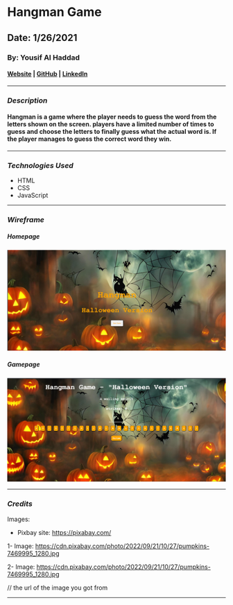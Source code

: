 # Hangman Game

## Date: 1/26/2021

### By: Yousif Al Haddad

#### [Website](http://127.0.0.1:5500/indexHP.html) | [GitHub](https://github.com/Yousifh93) | [LinkedIn](https://emea01.safelinks.protection.outlook.com/?url=https%3A%2F%2Fwww.linkedin.com%2Fin%2Fyousif-al-haddad-b32b562aa%3Futm_source%3Dshare%26utm_campaign%3Dshare_via%26utm_content%3Dprofile%26utm_medium%3Dios_app&data=05%7C02%7C%7Ca4409ecd32f24040d17508dde967f2c4%7C84df9e7fe9f640afb435aaaaaaaaaaaa%7C1%7C0%7C638923354851507744%7CUnknown%7CTWFpbGZsb3d8eyJFbXB0eU1hcGkiOnRydWUsIlYiOiIwLjAuMDAwMCIsIlAiOiJXaW4zMiIsIkFOIjoiTWFpbCIsIldUIjoyfQ%3D%3D%7C0%7C%7C%7C&sdata=AViVeYeMZ6uyN8n1kU%2Bzmqw1zGcSU6Odwx%2Fy0lO11xs%3D&reserved=0)
***

### ***Description***
#### Hangman is a game where the player needs to guess the word from the letters shown on the screen. players have a limited number of times to guess and choose the letters to finally guess what the actual word is. If the player manages to guess the correct word they win.
***

### ***Technologies Used***
* HTML
* CSS
* JavaScript
***

### ***Wireframe***

##### Homepage
![Image](./Images/homepage.png)

##### Gamepage
![Scared](./Images/gameplay.png)
***

### ***Credits***
Images:

- Pixbay site: https://pixabay.com/

1- Image: https://cdn.pixabay.com/photo/2022/09/21/10/27/pumpkins-7469995_1280.jpg

2- Image: https://cdn.pixabay.com/photo/2022/09/21/10/27/pumpkins-7469995_1280.jpg

// the url of the image you got from
***

